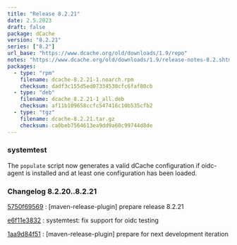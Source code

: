 ```yaml
---
title: "Release 8.2.21"
date: 2.5.2023
draft: false
package: dCache
version: "8.2.21"
series: ["8.2"]
url_base: "https://www.dcache.org/old/downloads/1.9/repo"
notes: "https://www.dcache.org/old/downloads/1.9/release-notes-8.2.shtml"
packages:
  - type: "rpm"
    filename: dcache-8.2.21-1.noarch.rpm
    checksum: dadf3c155d5ed07334530cfc6faf80cb
  - type: "deb"
    filename: dcache_8.2.21-1_all.deb
    checksum: af11b109658ccfc547416c10b535cfb2
  - type: "tgz"
    filename: dcache-8.2.21.tar.gz
    checksum: ca0beb7564613ea9dd9a60c99744d8de
---
```


### systemtest

The `populate` script now generates a valid dCache configuration if
oidc-agent is installed and at least one configuration has been loaded.


### Changelog 8.2.20..8.2.21

<!-- git log 8.2.20..8.2.21 -no-merges -format='[%h](https://github.com/dcache/dcache/commit/%H)%n:   %s%n' -->

[5750f69569](https://github.com/dcache/dcache/commit/5750f6956981b6ca880d44a534215102e4e3e2c1)
:   [maven-release-plugin] prepare release 8.2.21

[e6f11e3832](https://github.com/dcache/dcache/commit/e6f11e3832929201217f6793b131d93be79dad39)
:   systemtest: fix support for oidc testing

[1aa9d84f51](https://github.com/dcache/dcache/commit/1aa9d84f51063b534d57390e5d551c3e1933d348)
:   [maven-release-plugin] prepare for next development iteration

